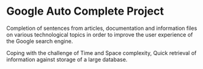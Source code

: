 # Google Auto Complete Project
Completion of sentences from articles, documentation and information files on various technological topics in order to improve the user experience of the Google search engine.

Coping with the challenge of Time and Space complexity, Quick retrieval of information against storage of a large database.
